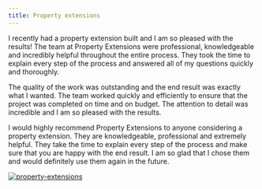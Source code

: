```yaml
---
title: Property extensions
---
```


I recently had a property extension built and I am so pleased with the results! The team at Property Extensions were professional, knowledgeable and incredibly helpful throughout the entire process. They took the time to explain every step of the process and answered all of my questions quickly and thoroughly.

The quality of the work was outstanding and the end result was exactly what I wanted. The team worked quickly and efficiently to ensure that the project was completed on time and on budget. The attention to detail was incredible and I am so pleased with the results.

I would highly recommend Property Extensions to anyone considering a property extension. They are knowledgeable, professional and extremely helpful. They take the time to explain every step of the process and make sure that you are happy with the end result. I am so glad that I chose them and would definitely use them again in the future.

[![property-extensions](<https://dabuttonfactory.com/button.png?t=CHECK+SERVICE&f=Noto+Sans-Bold&ts=26&tc=fff&hp=45&vp=20&c=11&bgt=unicolored&bgc=4bd42f>)](<https://londonexpertfinder.com/link>)
